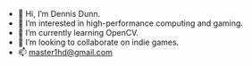 - 👋 Hi, I’m Dennis Dunn.
- 👀 I’m interested in high-performance computing and gaming.
- 🌱 I’m currently learning OpenCV.
- 💞️ I’m looking to collaborate on indie games.
- 📫 master1hd@gmail.com

